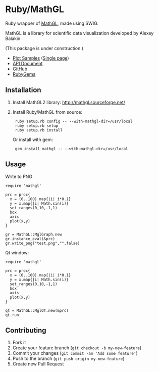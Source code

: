 # Ruby/MathGL

Ruby wrapper of [MathGL](http://mathgl.sourceforge.net/), made using SWIG.

MathGL is a library for scientific data visualization developed by Alexey Balakin.

(This package is under construction.)

- [Plot Samples](https://github.com/masa16/ruby-mathgl-sample)
  ([Single page](https://github.com/masa16/ruby-mathgl-sample/blob/master/single_page/README.md))
- [API Document](http://masa16.github.io/ruby-mathgl/doc/frames.html)
- [GitHub](https://github.com/masa16/ruby-mathgl)
- [RubyGems](https://rubygems.org/gems/mathgl)

## Installation

1. Install MathGL2 library: http://mathgl.sourceforge.net/

2. Install Ruby/MathGL from source:

        ruby setup.rb config -- --with-mathgl-dir=/usr/local
        ruby setup.rb setup
        ruby setup.rb install

   Or install with gem:

        gem install mathgl -- --with-mathgl-dir=/usr/local

## Usage

Write to PNG

    require 'mathgl'

    prc = proc{
      x = (0..100).map{|i| i*0.1}
      y = x.map{|i| Math.sin(i)}
      set_ranges(0,10,-1,1)
      box
      axis
      plot(x,y)
    }

    gr = MathGL::MglGraph.new
    gr.instance_eval(&prc)
    gr.write_png("test.png","",false)

Qt window:

    require 'mathgl'

    prc = proc{
      x = (0..100).map{|i| i*0.1}
      y = x.map{|i| Math.sin(i)}
      set_ranges(0,10,-1,1)
      box
      axis
      plot(x,y)
    }

    qt = MathGL::MglQT.new(&prc)
    qt.run

## Contributing

1. Fork it
2. Create your feature branch (`git checkout -b my-new-feature`)
3. Commit your changes (`git commit -am 'Add some feature'`)
4. Push to the branch (`git push origin my-new-feature`)
5. Create new Pull Request
